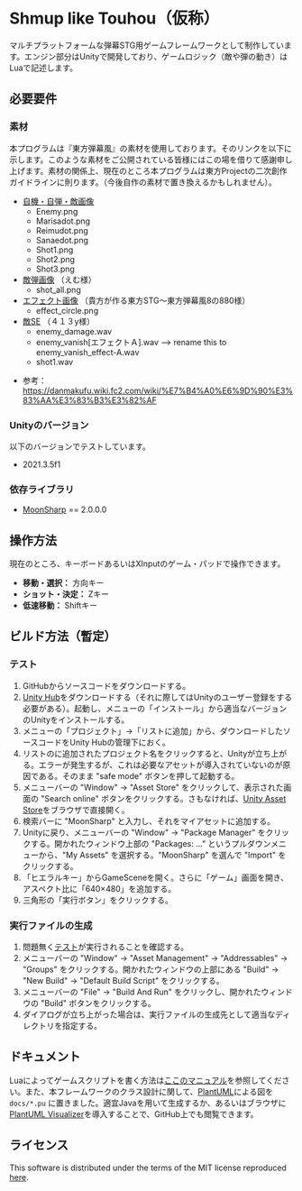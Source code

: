 # Shmup like Touhou（仮称）

マルチプラットフォームな弾幕STG用ゲームフレームワークとして制作しています。エンジン部分はUnityで開発しており、ゲームロジック（敵や弾の動き）はLuaで記述します。

## 必要要件

### 素材

本プログラムは『東方弾幕風』の素材を使用しております。そのリンクを以下に示します。このような素材をご公開されている皆様にはこの場を借りて感謝申し上げます。素材の関係上、現在のところ本プログラムは東方Projectの二次創作ガイドラインに則ります。（今後自作の素材で置き換えるかもしれません）。

- [自機・自弾・敵画像](http://coolier.dip.jp/th_up4/index.php?id=6360)
    - Enemy.png
    - Marisadot.png
    - Reimudot.png
    - Sanaedot.png
    - Shot1.png
    - Shot2.png
    - Shot3.png
- [敵弾画像](http://coolier.dip.jp/th_up3/file/th3_4065.lzh) （えむ様）
    - shot_all.png
- [エフェクト画像](http://coolier.dip.jp/th_up3/file/th3_7474.lzh) （貴方が作る東方STG～東方弾幕風8の880様）
    - effect_circle.png
- [敵SE](http://coolier.dip.jp/th_up4/index.php?id=2637) （４１３y様）
    - enemy_damage.wav
    - enemy_vanish[エフェクトＡ].wav --> rename this to enemy_vanish_effect-A.wav
    - shot1.wav
<!--
- [被弾音](https://commons.nicovideo.jp/material/nc899) （koshibone様）
    - nc899.wav
- [ショット音](http://osabisi.sakura.ne.jp/m2/tm4/se/se_old_pack00.zip) （Osabisi様）
    - sha04.wav
-->

- 参考：https://danmakufu.wiki.fc2.com/wiki/%E7%B4%A0%E6%9D%90%E3%83%AA%E3%83%B3%E3%82%AF

### Unityのバージョン

以下のバージョンでテストしています。
- 2021.3.5f1

### 依存ライブラリ

- [MoonSharp](https://www.moonsharp.org/) == 2.0.0.0

## 操作方法

現在のところ、キーボードあるいはXInputのゲーム・パッドで操作できます。

- **移動・選択：** 方向キー
- **ショット・決定：** Zキー
- **低速移動：** Shiftキー

<!--現在の設定では3回被弾したらゲームオーバーになります。また、ゲーム開始時にデータを読み込むため、数秒程度ラグが生じます。-->

## ビルド方法（暫定）

### テスト

1. GitHubからソースコードをダウンロードする。
1. [Unity Hub](https://unity3d.com/jp/get-unity/download)をダウンロードする（それに際してはUnityのユーザー登録をする必要がある）。起動し、メニューの「インストール」から適当なバージョンのUnityをインストールする。
1. メニューの「プロジェクト」→「リストに追加」から、ダウンロードしたソースコードをUnity Hubの管理下におく。
1. リストのに追加されたプロジェクト名をクリックすると、Unityが立ち上がる。エラーが発生するが、これは必要なアセットが導入されていないのが原因である。そのまま "safe mode" ボタンを押して起動する。
1. メニューバーの "Window" → "Asset Store" をクリックして、表示された画面の "Search online" ボタンをクリックする。さもなければ、[Unity Asset Store](https://assetstore.unity.com/)をブラウザで直接開く。
1. 検索バーに "MoonSharp" と入力し、それをマイアセットに追加する。
1. Unityに戻り、メニューバーの "Window" → "Package Manager" をクリックする。開かれたウィンドウ上部の "Packages: ..." というプルダウンメニューから、"My Assets" を選択する。"MoonSharp" を選んで "Import" をクリックする。
1. 「ヒエラルキー」からGameSceneを開く。さらに「ゲーム」画面を開き、アスペクト比に「640×480」を追加する。
1. 三角形の「実行ボタン」をクリックする。

### 実行ファイルの生成

1. 問題無く[テスト](#テスト)が実行されることを確認する。
1. メニューバーの "Window" → "Asset Management" → "Addressables" → "Groups" をクリックする。開かれたウィンドウの上部にある "Build" → "New Build" → "Default Build Script" をクリックする。
1. メニューバーの "File" → "Build And Run" をクリックし、開かれたウィンドウの "Build" ボタンをクリックする。
1. ダイアログが立ち上がった場合は、実行ファイルの生成先として適当なディレクトリを指定する。

## ドキュメント

Luaによってゲームスクリプトを書く方法は[ここのマニュアル](docs/manual_for_users.rst)を参照してください。また、本フレームワークのクラス設計に関して、[PlantUML](https://plantuml.com)による図を `docs/*.pu` に置きました。適宜Javaを用いて生成するか、あるいはブラウザに[PlantUML Visualizer](https://github.com/WillBooster/plantuml-visualizer)を導入することで、GitHub上でも閲覧できます。

## ライセンス

This software is distributed under the terms of the MIT license reproduced [here](LICENSE).
